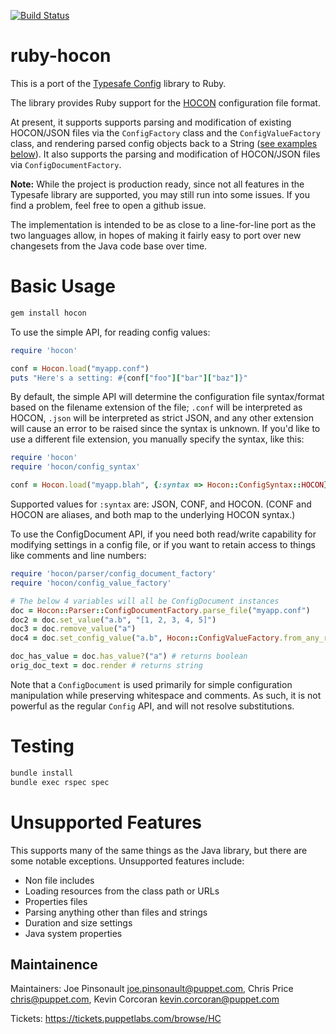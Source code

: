 [![Build Status](https://travis-ci.org/puppetlabs/ruby-hocon.png?branch=master)](https://travis-ci.org/puppetlabs/ruby-hocon)

ruby-hocon
==========

This is a port of the [Typesafe Config](https://github.com/typesafehub/config) library to Ruby.

The library provides Ruby support for the [HOCON](https://github.com/typesafehub/config/blob/master/HOCON.md) configuration file format.


At present, it supports supports parsing and modification of existing HOCON/JSON files via the `ConfigFactory`
class and the `ConfigValueFactory` class, and rendering parsed config objects back to a String
([see examples below](#basic-usage)). It also supports the parsing and modification of HOCON/JSON files via
`ConfigDocumentFactory`.

**Note:** While the project is production ready, since not all features in the Typesafe library are supported,
you may still run into some issues. If you find a problem, feel free to open a github issue.

The implementation is intended to be as close to a line-for-line port as the two languages allow,
in hopes of making it fairly easy to port over new changesets from the Java code base over time.

Basic Usage
===========

```sh
gem install hocon
```

To use the simple API, for reading config values:

```rb
require 'hocon'

conf = Hocon.load("myapp.conf")
puts "Here's a setting: #{conf["foo"]["bar"]["baz"]}"
```

By default, the simple API will determine the configuration file syntax/format
based on the filename extension of the file; `.conf` will be interpreted as HOCON,
`.json` will be interpreted as strict JSON, and any other extension will cause an
error to be raised since the syntax is unknown.  If you'd like to use a different
file extension, you manually specify the syntax, like this:

```rb
require 'hocon'
require 'hocon/config_syntax'

conf = Hocon.load("myapp.blah", {:syntax => Hocon::ConfigSyntax::HOCON})
```

Supported values for `:syntax` are: JSON, CONF, and HOCON.  (CONF and HOCON are
aliases, and both map to the underlying HOCON syntax.)

To use the ConfigDocument API, if you need both read/write capability for
modifying settings in a config file, or if you want to retain access to
things like comments and line numbers:

```rb
require 'hocon/parser/config_document_factory'
require 'hocon/config_value_factory'

# The below 4 variables will all be ConfigDocument instances
doc = Hocon::Parser::ConfigDocumentFactory.parse_file("myapp.conf")
doc2 = doc.set_value("a.b", "[1, 2, 3, 4, 5]")
doc3 = doc.remove_value("a")
doc4 = doc.set_config_value("a.b", Hocon::ConfigValueFactory.from_any_ref([1, 2, 3, 4, 5]))

doc_has_value = doc.has_value?("a") # returns boolean
orig_doc_text = doc.render # returns string
```

Note that a `ConfigDocument` is used primarily for simple configuration manipulation while preserving
whitespace and comments. As such, it is not powerful as the regular `Config` API, and will not resolve
substitutions.

Testing
=======

```sh
bundle install
bundle exec rspec spec
```

Unsupported Features
====================

This supports many of the same things as the Java library, but there are some notable exceptions.
Unsupported features include:

* Non file includes
* Loading resources from the class path or URLs
* Properties files
* Parsing anything other than files and strings
* Duration and size settings
* Java system properties

## Maintainence

Maintainers: Joe Pinsonault <joe.pinsonault@puppet.com>, Chris Price <chris@puppet.com>, Kevin Corcoran <kevin.corcoran@puppet.com>

Tickets: https://tickets.puppetlabs.com/browse/HC
